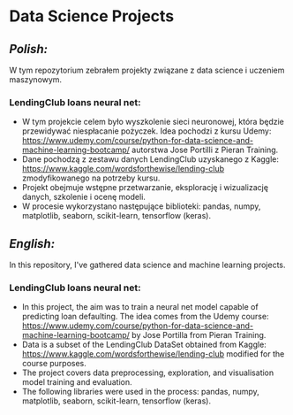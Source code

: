 # Data Science Projects

## *Polish:*

W tym repozytorium zebrałem projekty związane z data science i uczeniem maszynowym.

### LendingClub loans neural net:
- W tym projekcie celem było wyszkolenie sieci neuronowej, która będzie przewidywać niespłacanie pożyczek. Idea pochodzi z kursu Udemy: https://www.udemy.com/course/python-for-data-science-and-machine-learning-bootcamp/ autorstwa Jose Portilli z Pieran Training.
- Dane pochodzą z zestawu danych LendingClub uzyskanego z Kaggle: https://www.kaggle.com/wordsforthewise/lending-club zmodyfikowanego na potrzeby kursu.
- Projekt obejmuje wstępne przetwarzanie, eksplorację i wizualizację danych, szkolenie i ocenę modeli.
- W procesie wykorzystano następujące biblioteki: pandas, numpy, matplotlib, seaborn, scikit-learn, tensorflow (keras).



## *English:*

In this repository, I've gathered data science and machine learning projects.

### LendingClub loans neural net:
- In this project, the aim was to train a neural net model capable of predicting loan defaulting. The idea comes from the Udemy course: https://www.udemy.com/course/python-for-data-science-and-machine-learning-bootcamp/ by Jose Portilla from Pieran Training.
- Data is a subset of the LendingClub DataSet obtained from Kaggle: https://www.kaggle.com/wordsforthewise/lending-club modified for the course purposes.
- The project covers data preprocessing, exploration, and visualisation model training and evaluation.
- The following libraries were used in the process: pandas, numpy, matplotlib, seaborn, scikit-learn, tensorflow (keras).
